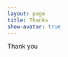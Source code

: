 ```yaml
---
layout: page
title: Thanks
show-avatar: true
---
```

<meta http-equiv="REFRESH" content="2;url=index.html"/>

Thank you 